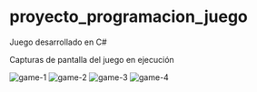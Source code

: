 # proyecto_programacion_juego
Juego desarrollado en C#

Capturas de pantalla del juego en ejecución

![game-1](https://user-images.githubusercontent.com/77554334/112378765-ef2e8900-8cac-11eb-89b5-b991bc78ff24.png)
![game-2](https://user-images.githubusercontent.com/77554334/112378775-f2297980-8cac-11eb-9538-25a5a726bb08.png)
![game-3](https://user-images.githubusercontent.com/77554334/112378786-f48bd380-8cac-11eb-9589-3b7694156f8f.png)
![game-4](https://user-images.githubusercontent.com/77554334/112378791-f6559700-8cac-11eb-8b71-ce175d64e8e5.png)
